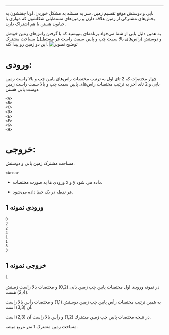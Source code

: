 ------
بابی و دوستش موقع تقسیم زمین، سر یه مسئله به مشکل خوردن. اونا جفتشون به بخش‌های مشترکی از زمین علاقه دارن و زمین‌های مستطیلی شکلشون که موازی با خیابون هستن با هم اشتراک دارن.

به همین دلیل بابی از شما می‌خواد برنامه‌ای بنویسید که با گرفتن راس‌های زمین خودش و دوستش (راس‌های بالا سمت چپ و پایین سمت راست هر مستطیل) مساحت مشترک این دو زمین رو پیدا کنه.
![توضیح تصویر](https://b2n.ir/850861)

# ورودی:
 چهار مختصات که 2 تای اول به ترتیب مختصات راس‌های پایین چپ و بالا راست زمین بابی و 2 تای آخر به ترتیب مختصات راس‌های پایین سمت چپ و بالا سمت راست زمین دوست بابی هستن.
 
```
<A>
<B>
<C>
<D>
<E>
<F>
<G>
<H>
``` 



# خروجی:
 مساحت مشترک زمین بابی و دوستش.

```
<Area>
```

+ ورودی ها به صورت مختصات x و y داده می شود. 

+ هر نقطه در یک خط داده می‌شود.

## ورودی نمونه 1
```
0
2
2
4
1
1
3
3
```

## خروجی نمونه 1
```
1
```

در نمونه ورودی اول مختصات پایین چپ زمين بابی (0,2) و مختصات بالا راست زمينش (2,4) هست.

به همين ترتيب مختصات رأس پایین چپ زمين دوستش (1,1) و مختصات رأس بالا راست آن (3,3) است.

در نتيجه مختصات پایین چپ زمين مشترك (1,2) و رأس بالا راست آن (2,3) است.

مساحت زمین مشترک 1 متر مربع میشه.